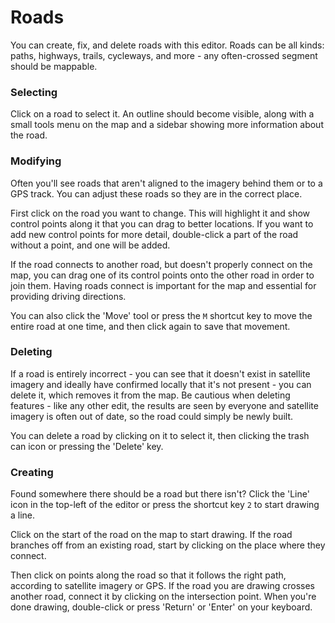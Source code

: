 # Roads

You can create, fix, and delete roads with this editor. Roads can be all
kinds: paths, highways, trails, cycleways, and more - any often-crossed
segment should be mappable.

### Selecting

Click on a road to select it. An outline should become visible, along
with a small tools menu on the map and a sidebar showing more information
about the road.

### Modifying

Often you'll see roads that aren't aligned to the imagery behind them
or to a GPS track. You can adjust these roads so they are in the correct
place.

First click on the road you want to change. This will highlight it and show
control points along it that you can drag to better locations. If
you want to add new control points for more detail, double-click a part
of the road without a point, and one will be added.

If the road connects to another road, but doesn't properly connect on
the map, you can drag one of its control points onto the other road in
order to join them. Having roads connect is important for the map
and essential for providing driving directions.

You can also click the 'Move' tool or press the `M` shortcut key to move the entire road at
one time, and then click again to save that movement.

### Deleting

If a road is entirely incorrect - you can see that it doesn't exist in satellite
imagery and ideally have confirmed locally that it's not present - you can delete
it, which removes it from the map. Be cautious when deleting features -
like any other edit, the results are seen by everyone and satellite imagery
is often out of date, so the road could simply be newly built.

You can delete a road by clicking on it to select it, then clicking the
trash can icon or pressing the 'Delete' key.

### Creating

Found somewhere there should be a road but there isn't? Click the 'Line'
icon in the top-left of the editor or press the shortcut key `2` to start drawing
a line.

Click on the start of the road on the map to start drawing. If the road
branches off from an existing road, start by clicking on the place where they connect.

Then click on points along the road so that it follows the right path, according
to satellite imagery or GPS. If the road you are drawing crosses another road, connect
it by clicking on the intersection point. When you're done drawing, double-click
or press 'Return' or 'Enter' on your keyboard.
